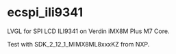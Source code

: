 # ecspi_ili9341
LVGL for SPI LCD ILI9341 on Verdin iMX8M Plus M7 Core.

Test with SDK_2_12_1_MIMX8ML8xxxKZ from NXP.
